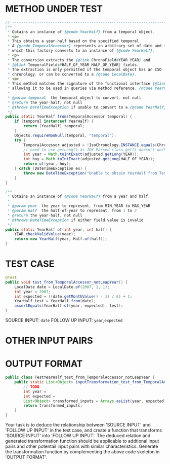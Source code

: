 # METHOD UNDER TEST
```java
// -----------------------------------------------------------------------
/**
 * Obtains an instance of {@code YearHalf} from a temporal object.
 * <p>
 * This obtains a year-half based on the specified temporal.
 * A {@code TemporalAccessor} represents an arbitrary set of date and time information,
 * which this factory converts to an instance of {@code YearHalf}.
 * <p>
 * The conversion extracts the {@link ChronoField#YEAR YEAR} and
 * {@link TemporalFields#HALF_OF_YEAR HALF_OF_YEAR} fields.
 * The extraction is only permitted if the temporal object has an ISO
 * chronology, or can be converted to a {@code LocalDate}.
 * <p>
 * This method matches the signature of the functional interface {@link TemporalQuery}
 * allowing it to be used in queries via method reference, {@code YearHalf::from}.
 *
 * @param temporal  the temporal object to convert, not null
 * @return the year-half, not null
 * @throws DateTimeException if unable to convert to a {@code YearHalf}
 */
public static YearHalf from(TemporalAccessor temporal) {
    if (temporal instanceof YearHalf) {
        return (YearHalf) temporal;
    }
    Objects.requireNonNull(temporal, "temporal");
    try {
        TemporalAccessor adjusted = !IsoChronology.INSTANCE.equals(Chronology.from(temporal)) ? LocalDate.from(temporal) : temporal;
        // need to use getLong() as JDK Parsed class get() doesn't work properly
        int year = Math.toIntExact(adjusted.getLong(YEAR));
        int hoy = Math.toIntExact(adjusted.getLong(HALF_OF_YEAR));
        return of(year, hoy);
    } catch (DateTimeException ex) {
        throw new DateTimeException("Unable to obtain YearHalf from TemporalAccessor: " + temporal + " of type " + temporal.getClass().getName(), ex);
    }
}

/**
 * Obtains an instance of {@code YearHalf} from a year and half.
 *
 * @param year  the year to represent, from MIN_YEAR to MAX_YEAR
 * @param half  the half-of-year to represent, from 1 to 2
 * @return the year-half, not null
 * @throws DateTimeException if either field value is invalid
 */
public static YearHalf of(int year, int half) {
    YEAR.checkValidValue(year);
    return new YearHalf(year, Half.of(half));
}

```


# TEST CASE
```java
@Test
public void test_from_TemporalAccessor_notLeapYear() {
    LocalDate date = LocalDate.of(2007, 1, 1);
    int year = 2007;
    int expected = ((date.getMonthValue() - 1) / 6) + 1;
    YearHalf test = YearHalf.from(date);
    assertEquals(YearHalf.of(year, expected), test);
}

```
SOURCE INPUT: `date`
FOLLOW UP INPUT: `year`,`expected`


# OTHER INPUT PAIRS 



# OUTPUT FORMAT
```java
public class TestYearHalf_test_from_TemporalAccessor_notLeapYear {
    public static List<Object> inputTransformation_test_from_TemporalAccessor_notLeapYear(LocalDate date)  {
        // TODO
        int year = 
		int expected = 
		List<Object> transformed_inputs = Arrays.asList(year, expected);
		return transformed_inputs;
    }
}
```
Your task is to deduce the relationship between 'SOURCE INPUT' and 'FOLLOW UP INPUT' in the test case, and create a function that transforms 'SOURCE INPUT' into 'FOLLOW UP INPUT'.
The deduced relation and generated transformation function should be applicable to addtional input pairs and other potentail input pairs with similar characteristics.
Generate the transformation function by complementing the above code skeleton in 'OUTPUT FORMAT'.